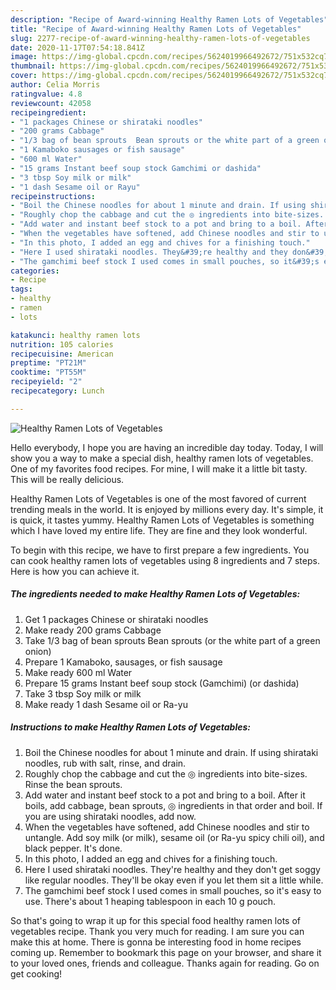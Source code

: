```yaml
---
description: "Recipe of Award-winning Healthy Ramen Lots of Vegetables"
title: "Recipe of Award-winning Healthy Ramen Lots of Vegetables"
slug: 2277-recipe-of-award-winning-healthy-ramen-lots-of-vegetables
date: 2020-11-17T07:54:18.841Z
image: https://img-global.cpcdn.com/recipes/5624019966492672/751x532cq70/healthy-ramen-lots-of-vegetables-recipe-main-photo.jpg
thumbnail: https://img-global.cpcdn.com/recipes/5624019966492672/751x532cq70/healthy-ramen-lots-of-vegetables-recipe-main-photo.jpg
cover: https://img-global.cpcdn.com/recipes/5624019966492672/751x532cq70/healthy-ramen-lots-of-vegetables-recipe-main-photo.jpg
author: Celia Morris
ratingvalue: 4.8
reviewcount: 42058
recipeingredient:
- "1 packages Chinese or shirataki noodles"
- "200 grams Cabbage"
- "1/3 bag of bean sprouts  Bean sprouts or the white part of a green onion"
- "1 Kamaboko sausages or fish sausage"
- "600 ml Water"
- "15 grams Instant beef soup stock Gamchimi or dashida"
- "3 tbsp Soy milk or milk"
- "1 dash Sesame oil or Rayu"
recipeinstructions:
- "Boil the Chinese noodles for about 1 minute and drain. If using shirataki noodles, rub with salt, rinse, and drain."
- "Roughly chop the cabbage and cut the ◎ ingredients into bite-sizes. Rinse the bean sprouts."
- "Add water and instant beef stock to a pot and bring to a boil. After it boils, add cabbage, bean sprouts, ◎ ingredients in that order and boil. If you are using shirataki noodles, add now."
- "When the vegetables have softened, add Chinese noodles and stir to untangle. Add soy milk (or milk), sesame oil (or Ra-yu spicy chili oil), and black pepper. It&#39;s done."
- "In this photo, I added an egg and chives for a finishing touch."
- "Here I used shirataki noodles. They&#39;re healthy and they don&#39;t get soggy like regular noodles. They&#39;ll be okay even if you let them sit a little while."
- "The gamchimi beef stock I used comes in small pouches, so it&#39;s easy to use. There&#39;s about 1 heaping tablespoon in each 10 g pouch."
categories:
- Recipe
tags:
- healthy
- ramen
- lots

katakunci: healthy ramen lots 
nutrition: 105 calories
recipecuisine: American
preptime: "PT21M"
cooktime: "PT55M"
recipeyield: "2"
recipecategory: Lunch

---
```



![Healthy Ramen Lots of Vegetables](https://img-global.cpcdn.com/recipes/5624019966492672/751x532cq70/healthy-ramen-lots-of-vegetables-recipe-main-photo.jpg)

Hello everybody, I hope you are having an incredible day today. Today, I will show you a way to make a special dish, healthy ramen lots of vegetables. One of my favorites food recipes. For mine, I will make it a little bit tasty. This will be really delicious.

Healthy Ramen Lots of Vegetables is one of the most favored of current trending meals in the world. It is enjoyed by millions every day. It's simple, it is quick, it tastes yummy. Healthy Ramen Lots of Vegetables is something which I have loved my entire life. They are fine and they look wonderful.




To begin with this recipe, we have to first prepare a few ingredients. You can cook healthy ramen lots of vegetables using 8 ingredients and 7 steps. Here is how you can achieve it.

<!--inarticleads1-->

##### The ingredients needed to make Healthy Ramen Lots of Vegetables:

1. Get 1 packages Chinese or shirataki noodles
1. Make ready 200 grams Cabbage
1. Take 1/3 bag of bean sprouts  Bean sprouts (or the white part of a green onion)
1. Prepare 1 Kamaboko, sausages, or fish sausage
1. Make ready 600 ml Water
1. Prepare 15 grams Instant beef soup stock (Gamchimi) (or dashida)
1. Take 3 tbsp Soy milk or milk
1. Make ready 1 dash Sesame oil or Ra-yu




<!--inarticleads2-->

##### Instructions to make Healthy Ramen Lots of Vegetables:

1. Boil the Chinese noodles for about 1 minute and drain. If using shirataki noodles, rub with salt, rinse, and drain.
1. Roughly chop the cabbage and cut the ◎ ingredients into bite-sizes. Rinse the bean sprouts.
1. Add water and instant beef stock to a pot and bring to a boil. After it boils, add cabbage, bean sprouts, ◎ ingredients in that order and boil. If you are using shirataki noodles, add now.
1. When the vegetables have softened, add Chinese noodles and stir to untangle. Add soy milk (or milk), sesame oil (or Ra-yu spicy chili oil), and black pepper. It&#39;s done.
1. In this photo, I added an egg and chives for a finishing touch.
1. Here I used shirataki noodles. They&#39;re healthy and they don&#39;t get soggy like regular noodles. They&#39;ll be okay even if you let them sit a little while.
1. The gamchimi beef stock I used comes in small pouches, so it&#39;s easy to use. There&#39;s about 1 heaping tablespoon in each 10 g pouch.




So that's going to wrap it up for this special food healthy ramen lots of vegetables recipe. Thank you very much for reading. I am sure you can make this at home. There is gonna be interesting food in home recipes coming up. Remember to bookmark this page on your browser, and share it to your loved ones, friends and colleague. Thanks again for reading. Go on get cooking!

